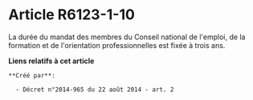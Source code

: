 # Article R6123-1-10

La durée du mandat des membres du Conseil national de l'emploi, de la formation et de l'orientation professionnelles est
fixée à trois ans.

**Liens relatifs à cet article**

	**Créé par**:

	  - Décret n°2014-965 du 22 août 2014 - art. 2
